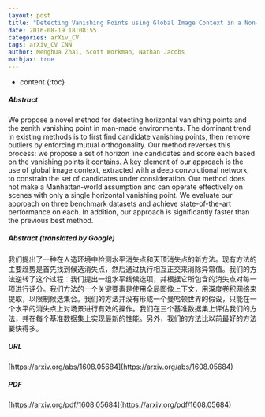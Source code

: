 ```yaml
---
layout: post
title: "Detecting Vanishing Points using Global Image Context in a Non-Manhattan World"
date: 2016-08-19 18:08:55
categories: arXiv_CV
tags: arXiv_CV CNN
author: Menghua Zhai, Scott Workman, Nathan Jacobs
mathjax: true
---
```


* content
{:toc}

##### Abstract
We propose a novel method for detecting horizontal vanishing points and the zenith vanishing point in man-made environments. The dominant trend in existing methods is to first find candidate vanishing points, then remove outliers by enforcing mutual orthogonality. Our method reverses this process: we propose a set of horizon line candidates and score each based on the vanishing points it contains. A key element of our approach is the use of global image context, extracted with a deep convolutional network, to constrain the set of candidates under consideration. Our method does not make a Manhattan-world assumption and can operate effectively on scenes with only a single horizontal vanishing point. We evaluate our approach on three benchmark datasets and achieve state-of-the-art performance on each. In addition, our approach is significantly faster than the previous best method.

##### Abstract (translated by Google)
我们提出了一种在人造环境中检测水平消失点和天顶消失点的新方法。现有方法的主要趋势是首先找到候选消失点，然后通过执行相互正交来消除异常值。我们的方法逆转了这个过程：我们提出一组水平线候选项，并根据它所包含的消失点对每一项进行评分。我们方法的一个关键要素是使用全局图像上下文，用深度卷积网络来提取，以限制候选集合。我们的方法并没有形成一个曼哈顿世界的假设，只能在一个水平的消失点上对场景进行有效的操作。我们在三个基准数据集上评估我们的方法，并在每个基准数据集上实现最新的性能。另外，我们的方法比以前最好的方法要快得多。

##### URL
[https://arxiv.org/abs/1608.05684](https://arxiv.org/abs/1608.05684)

##### PDF
[https://arxiv.org/pdf/1608.05684](https://arxiv.org/pdf/1608.05684)

